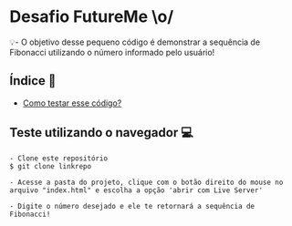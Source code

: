# Desafio FutureMe \o/

💡- O objetivo desse pequeno código é demonstrar a sequência de Fibonacci utilizando o número informado pelo usuário!

## Índice 📜
- <a href="#teste">Como testar esse código?</a>

## Teste utilizando o navegador 💻

```
- Clone este repositório 
$ git clone linkrepo

- Acesse a pasta do projeto, clique com o botão direito do mouse no arquivo "index.html" e escolha a opção 'abrir com Live Server'

- Digite o número desejado e ele te retornará a sequência de Fibonacci!
```